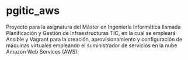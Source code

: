 # pgitic_aws
Proyecto para la asignatura del Máster en Ingeniería Informática llamada Planificación y Gestión de Infraestructuras TIC, en la cual se empleará Ansible y Vagrant para la creación, aprovisionamiento y configuración de máquinas virtuales empleando el suministrador de servicios en la nube Amazon Web Services (AWS).
